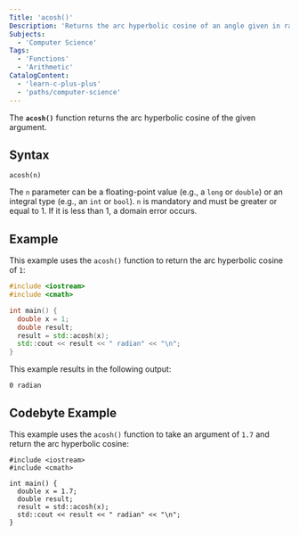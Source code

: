 ```yaml
---
Title: 'acosh()'
Description: 'Returns the arc hyperbolic cosine of an angle given in radians.'
Subjects:
  - 'Computer Science'
Tags:
  - 'Functions'
  - 'Arithmetic'
CatalogContent:
  - 'learn-c-plus-plus'
  - 'paths/computer-science'
---
```


The **`acosh()`** function returns the arc hyperbolic cosine of the given argument.

## Syntax

```pseudo
acosh(n)
```

The `n` parameter can be a floating-point value (e.g., a `long` or `double`) or an integral type (e.g., an `int` or `bool`). `n` is mandatory and must be greater or equal to 1. If it is less than 1, a domain error occurs.

## Example

This example uses the `acosh()` function to return the arc hyperbolic cosine of `1`:

```cpp
#include <iostream>
#include <cmath>

int main() {
  double x = 1;
  double result;
  result = std::acosh(x);
  std::cout << result << " radian" << "\n";
}
```

This example results in the following output:

```shell
0 radian
```

## Codebyte Example

This example uses the `acosh()` function to take an argument of `1.7` and return the arc hyperbolic cosine:

```codebyte/cpp
#include <iostream>
#include <cmath>

int main() {
  double x = 1.7;
  double result;
  result = std::acosh(x);
  std::cout << result << " radian" << "\n";
}
```
